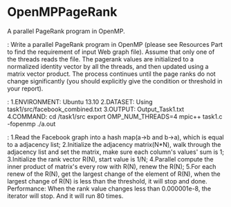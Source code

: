 # OpenMPPageRank
A parallel PageRank program in OpenMP.

<Requirements>:
Write a parallel PageRank program in OpenMP (please see Resources Part to find the requirement of input Web graph file). Assume that only one of the threads reads the file. The pagerank values are initialized to a normalized identity vector by all the threads, and then updated using a matrix vector product. The process continues until the page ranks do not change significantly (you should explicitly give the condition or threshold in your report).

<Run>:
1.ENVIRONMENT:
Ubuntu 13.10
2.DATASET:
Using task1/src/facebook_combined.txt
3.OUTPUT:
Output_Task1.txt
4.COMMAND:
cd <local path>/task1/src
export OMP_NUM_THREADS=4
mpic++ task1.c -fopenmp
./a.out

<Implementation>:
1.Read the Facebook graph into a hash map(a->b and b->a), which is equal to a adjacency list;
2.Initialize the adjacency matrix(N*N), walk through the adjacency list and set the matrix, make sure each column's values' sum is 1;
3.Initialize the rank vector R(N), start value is 1/N;
4.Parallel compute the inner product of matrix's every row with R(N), renew the R(N);
5.For each renew of the R(N), get the largest change of the element of R(N), when the largest change of R(N) is less than the threshold, it will stop and done.
Performance:
When the rank value changes less than 0.000001e-8, the iterator will stop.
And it will run 80 times.
